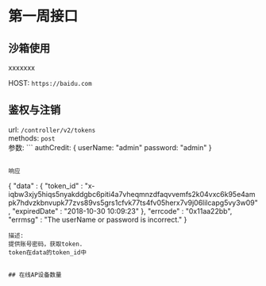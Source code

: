 # 第一周接口

## 沙箱使用

xxxxxxx


HOST: `https://baidu.com`
## 鉴权与注销

url: `/controller/v2/tokens`  
methods: `post`  
参数: ```
authCredit: {
    userName: "admin"
    password: "admin"
}
```

响应
```
{
	"data" : {
		"token_id" : "x-iqbw3xjy5hiqs5nyakddgbc6piti4a7vheqmnzdfaqvvemfs2k04vxc6k95e4ampk7hdvzkbnvupk77zvs89vs5grs1cfvk77ts4fv05herx7v9j06lilcapg5vy3w09",
		"expiredDate" : "2018-10-30 10:09:23"
	},
	"errcode" : "0x11aa22bb",
	"errmsg" : "The userName or password is incorrect."
}
```
描述: 
提供账号密码，获取token.
token在data的token_id中  


## 在线AP设备数量

